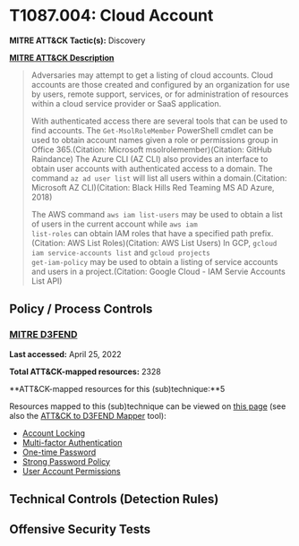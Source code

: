 # T1087.004: Cloud Account
**MITRE ATT&CK Tactic(s):** Discovery

**[MITRE ATT&CK Description](https://attack.mitre.org/techniques/T1087/004)**
<blockquote>Adversaries may attempt to get a listing of cloud accounts. Cloud accounts are those created and configured by an organization for use by users, remote support, services, or for administration of resources within a cloud service provider or SaaS application.

With authenticated access there are several tools that can be used to find accounts. The <code>Get-MsolRoleMember</code> PowerShell cmdlet can be used to obtain account names given a role or permissions group in Office 365.(Citation: Microsoft msolrolemember)(Citation: GitHub Raindance) The Azure CLI (AZ CLI) also provides an interface to obtain user accounts with authenticated access to a domain. The command <code>az ad user list</code> will list all users within a domain.(Citation: Microsoft AZ CLI)(Citation: Black Hills Red Teaming MS AD Azure, 2018) 

The AWS command <code>aws iam list-users</code> may be used to obtain a list of users in the current account while <code>aws iam list-roles</code> can obtain IAM roles that have a specified path prefix.(Citation: AWS List Roles)(Citation: AWS List Users) In GCP, <code>gcloud iam service-accounts list</code> and <code>gcloud projects get-iam-policy</code> may be used to obtain a listing of service accounts and users in a project.(Citation: Google Cloud - IAM Servie Accounts List API)</blockquote>
## Policy / Process Controls
### [MITRE D3FEND](https://d3fend.mitre.org/)
**Last accessed:** April 25, 2022

**Total ATT&CK-mapped resources:** 2328

**ATT&CK-mapped resources for this (sub)technique:**5

Resources mapped to this (sub)technique can be viewed on [this page](https://d3fend.mitre.org/) (see also the [ATT&CK to D3FEND Mapper](https://d3fend.mitre.org/tools/attack-mapper) tool):

* [Account Locking](https://d3fend.mitre.org/techniques/d3f:AccountLocking)
* [Multi-factor Authentication](https://d3fend.mitre.org/techniques/d3f:Multi-factorAuthentication)
* [One-time Password](https://d3fend.mitre.org/techniques/d3f:One-timePassword)
* [Strong Password Policy](https://d3fend.mitre.org/techniques/d3f:StrongPasswordPolicy)
* [User Account Permissions](https://d3fend.mitre.org/techniques/d3f:UserAccountPermissions)

## Technical Controls (Detection Rules)

## Offensive Security Tests
